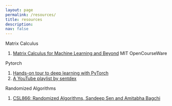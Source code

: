 ```yaml
---
layout: page
permalink: /resources/
title: resources
description: 
nav: false
---
```


Matrix Calculus

1. [Matrix Calculus for Machine Learning and Beyond](https://ocw.mit.edu/courses/18-s096-matrix-calculus-for-machine-learning-and-beyond-january-iap-2023/) MIT OpenCourseWare

Pytorch

1. [Hands-on tour to deep learning with PyTorch](https://mlelarge.github.io/dataflowr-web/cea_edf_inria.html)
2. [A YouTube playlist by sentdex](https://www.youtube.com/watch?v=BzcBsTou0C0&list=PLQVvvaa0QuDdeMyHEYc0gxFpYwHY2Qfdh&pp=iAQB)

Randomized Algorithms

1. [CSL866: Randomized Algorithms, Sandeep Sen and Amitabha Bagchi](https://www.cse.iitd.ac.in/~bagchi/courses/CSL863_07-08/)